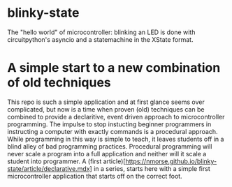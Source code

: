 # blinky-state
The "hello world" of microcontroller: blinking an LED is done with circuitpython's asyncio and a statemachine in the XState format.

# A simple start to a new combination of old techniques
This repo is such a simple application and at first glance seems over complicated, but now is a time when proven (old) techniques can be combined to provide a declaritive, event driven approach to microcontroller programming. The impulse to stop instucting beginner programmers in instructing a computer with exactly commands is a procedural approach. While programming in this way is simple to teach, it leaves students off in a blind alley of bad programming practices. Procedural programming will never scale a program into a full application and neither will it scale a student into programmer. A (first article)[https://nmorse.github.io/blinky-state/article/declarative.mdx] in a series, starts here with a simple first microcontroller application that starts off on the correct foot.  
